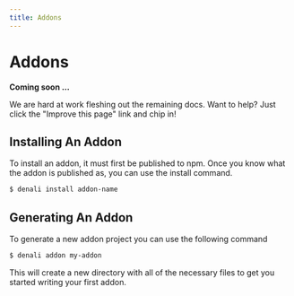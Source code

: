 ```yaml
---
title: Addons
---
```


# Addons

**Coming soon ...**

We are hard at work fleshing out the remaining docs. Want to help? Just click
the "Improve this page" link and chip in!

## Installing An Addon

To install an addon, it must first be published to npm. Once you know what
the addon is published as, you can use the install command.

```sh
$ denali install addon-name
```

## Generating An Addon

To generate a new addon project you can use the following command

```sh
$ denali addon my-addon
```

This will create a new directory with all of the necessary files
to get you started writing your first addon.
